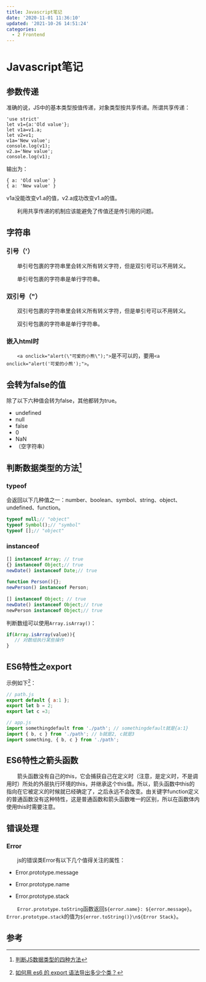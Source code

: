 ```yaml
---
title: Javascript笔记
date: '2020-11-01 11:36:10'
updated: '2021-10-26 14:51:24'
categories:
  - 2 Frontend
---
```

# Javascript笔记

## 参数传递

准确的说，JS中的基本类型按值传递，对象类型按共享传递。所谓共享传递：

```
'use strict'
let v1={a:'Old value'};
let v1a=v1.a;
let v2=v1;
v1a='New value';
console.log(v1);
v2.a='New value';
console.log(v1);
```

输出为：

```
{ a: 'Old value' }
{ a: 'New value' }
```

v1a没能改变v1.a的值，v2.a成功改变v1.a的值。

　　利用共享传递的机制应该能避免了传值还是传引用的问题。

## 字符串

### 引号（'）

　　单引号包裹的字符串里会转义所有转义字符，但是双引号可以不用转义。

　　单引号包裹的字符串是单行字符串。

### 双引号（"）

　　双引号包裹的字符串里会转义所有转义字符，但是单引号可以不用转义。

　　双引号包裹的字符串是单行字符串。

### 嵌入html时

　　`<a onclick="alert(\"可爱的小熊\");">`是不可以的，要用`<a onclick="alert('可爱的小熊');">`。

## 会转为false的值

除了以下六种值会转为false，其他都转为true。

- undefined
- null
- false
- 0
- NaN
- （空字符串）

## 判断数据类型的方法[^3]

### typeof

会返回以下几种值之一：number、boolean、symbol、string、object、undefined、function。

```js
typeof null;// "object"
typeof Symbol();// "symbol"
typeof [];// "object"
```

### instanceof

```js
[] instanceof Array; // true
{} instanceof Object;// true
newDate() instanceof Date;// true
 
function Person(){};
newPerson() instanceof Person;
 
[] instanceof Object; // true
newDate() instanceof Object;// true
newPerson instanceof Object;// true
```

判断数组可以使用`Array.isArray()`：

```js
if(Array.isArray(value)){
   // 对数组执行某些操作
}
```

## ES6特性之export

示例如下[^1]：

```javascript
// path.js
export default { a:1 };
export let b = 2;
export let c =3;

// app.js
import somethingdefault from './path'; // somethingdefault就是{a:1}
import { b, c } from './path'; // b就是2, c就是3
import something, { b, c } from './path';
```

## ES6特性之箭头函数

　　箭头函数没有自己的this，它会捕获自己在定义时（注意，是定义时，不是调用时）所处的外层执行环境的this，并继承这个this值。所以，箭头函数中this的指向在它被定义的时候就已经确定了，之后永远不会改变。由关键字function定义的普通函数没有这种特性，这是普通函数和箭头函数唯一的区别，所以在函数体内使用this时需要注意。

## 错误处理

### Error

　　js的错误类Error有以下几个值得关注的属性：

- Error.prototype.message

- Error.prototype.name

- Error.prototype.stack

　　`Error.prototype.toString`函数返回`${error.name}: ${error.message}`。`Error.prototype.stack`的值为`${error.toString()}\n${Error Stack}`。

## 参考

[^1]:[如何用 es6 的 export 语法导出多少个类？](https://segmentfault.com/q/1010000008760434)
[^3]: [判断JS数据类型的四种方法](https://www.cnblogs.com/onepixel/p/5126046.html)

